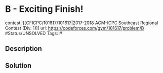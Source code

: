 # B - Exciting Finish!

contest: [[CFICPC/101617/101617|2017-2018 ACM-ICPC Southeast Regional Contest (Div. 1)]]
url: https://codeforces.com/gym/101617/problem/B
#Status/UNSOLVED
Tags: #

## Description

## Solution

